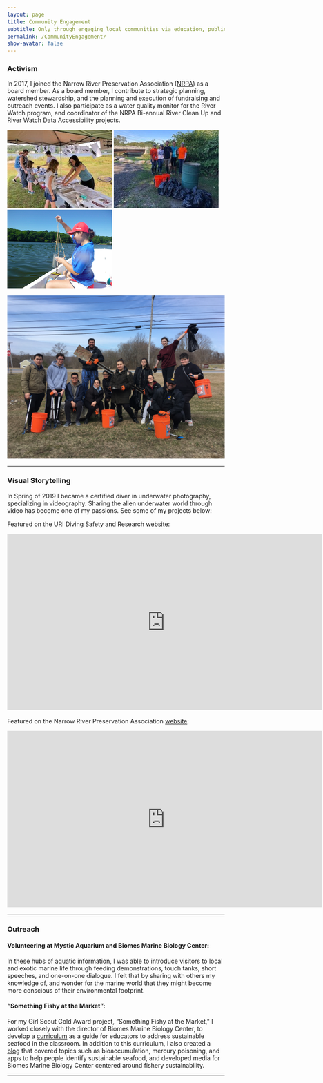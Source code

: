 ```yaml
---
layout: page  
title: Community Engagement 
subtitle: Only through engaging local communities via education, public outreach, and activism will we afford any chance of preserving and restoring the welfare of all communities, natural and anthropogenic, on our big blue world.
permalink: /CommunityEngagement/  
show-avatar: false 
---
```


### Activism

In 2017, I joined the Narrow River Preservation Association ([NRPA](http://narrowriver.org)) as a board member. As a board member, I contribute to strategic planning, watershed stewardship, and the planning and execution of fundraising and outreach events. I also participate as a water quality monitor for the River Watch program, and coordinator of the NRPA Bi-annual River Clean Up and River Watch Data Accessibility projects.

![Art-on-the-River](https://raw.githubusercontent.com/echille/echille.github.io/master/img/2018_08_25_Art-on-the-River_AK_20_a.jpg)  ![cleanup](https://raw.githubusercontent.com/echille/echille.github.io/master/img/2018_09_30_NR-Cleanup_14.jpg)  ![riverwater](https://raw.githubusercontent.com/echille/echille.github.io/master/img/riverwatch.png)  

![River Cleanup with Westchester County Community College of NY](https://raw.githubusercontent.com/echille/echille.github.io/master/img/RV.JPG)

---

### Visual Storytelling

In Spring of 2019 I became a certified diver in underwater photography, specializing in videography. Sharing the alien underwater world through video has become one of my passions. See some of my projects below:

Featured on the URI Diving Safety and Research [website](https://web.uri.edu/research-admin/diving-safety-research-program/):  
<iframe width="729" height="409" src="https://www.youtube.com/embed/r6-x8TiTK08" frameborder="0" allow="accelerometer; autoplay; encrypted-media; gyroscope; picture-in-picture" allowfullscreen></iframe>

Featured on the Narrow River Preservation Association [website](http://narrowriver.org/whatlivesinriver/):  
<iframe width="729" height="409" src="https://www.youtube.com/embed/aExRCdO9KAk" frameborder="0" allow="accelerometer; autoplay; encrypted-media; gyroscope; picture-in-picture" allowfullscreen></iframe>

---

### Outreach  
#### Volunteering at Mystic Aquarium and Biomes Marine Biology Center:  
In these hubs of aquatic information, I was able to introduce visitors to local and exotic marine life through feeding demonstrations, touch tanks, short speeches, and one-on-one dialogue. I felt that by sharing with others my knowledge of, and wonder for the marine world that they might become more conscious of their environmental footprint.  
#### “Something Fishy at the Market”:  
For my Girl Scout Gold Award project, “Something Fishy at the Market," I worked closely with the director of Biomes Marine Biology Center, to develop a [curriculum](https://erinburr124.wixsite.com/something-fishy/post/become-an-ocean-protector-ocean-sustainability-curriculum-for-3rd-5th-grade-classrooms) as a guide for educators to address sustainable seafood in the classroom. In addition to this curriculum, I also created a [blog](https://erinburr124.wixsite.com/something-fishy) that covered topics such as bioaccumulation, mercury poisoning, and apps to help people identify sustainable seafood, and developed media for Biomes Marine Biology Center centered around fishery sustainability.

---
